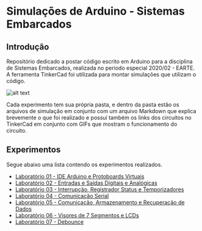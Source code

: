 # Simulações de Arduino - Sistemas Embarcados

## Introdução
Repositório dedicado a postar código escrito em Arduino para a disciplina de Sistemas Embarcados, realizada no periodo especial 2020/02 - EARTE. A ferramenta TinkerCad foi utilizada para montar simulações que utilizam o código.

![alt text](Laboratorio_06/3_Display_LCD/lab6_3_lcd.gif)

Cada experimento tem sua própria pasta, e dentro da pasta estão os arquivos de simulação em conjunto com um arquivo Markdown que explica brevemente o que foi realizado e possuí também os links dos circuitos no TinkerCad em conjunto com GIFs que mostram o funcionamento do circuito.

## Experimentos
Segue abaixo uma lista contendo os experimentos realizados.

* [Laboratório 01 - IDE Arduino e Protoboards Virtuais](Laboratorio_01/Relatorio.md)
* [Laboratório 02 - Entradas e Saídas Digitais e Analógicas](Laboratorio_02/Relatorio.md)
* [Laboratório 03 - Interrupção, Registrador Status e Temporizadores](Laboratorio_03/Relatorio.md)
* [Laboratório 04 - Comunicação Serial](Laboratorio_04/Relatorio.md)
* [Laboratório 05 - Comunicação, Armazenamento e Recuperação de Dados](Laboratorio_05/Relatorio.md)
* [Laboratório 06 - Visores de 7 Segmentos e LCDs](Laboratorio_06/Relatorio.md)
* [Laboratório 07 - Debounce](Laboratorio_07/Relatorio.md)